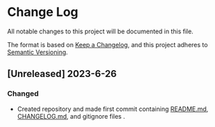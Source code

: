 # Change Log

All notable changes to this project will be documented in this file.

The format is based on [Keep a Changelog](https://keepachangelog.com/en/1.0.0/),
and this project adheres to [Semantic Versioning](https://semver.org/spec/v2.0.0.html).

## [Unreleased] 2023-6-26

### Changed

- Created repository and made first commit containing [README.md](https://github.com/EmmanuelDodoo/rust-file-explorer/blob/main/README.md), [CHANGELOG.md](https://github.com/EmmanuelDodoo/rust-file-explorer/blob/main/CHANGELOG.md), and gitignore files .
